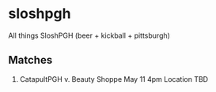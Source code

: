 sloshpgh
========

All things SloshPGH (beer + kickball + pittsburgh)

Matches
-------

1. CatapultPGH v. Beauty Shoppe May 11 4pm Location TBD
